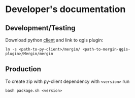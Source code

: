 
# Developer's documentation
## Development/Testing
Download python [client](https://github.com/lutraconsulting/mergin-py-client) and
link to qgis plugin:

    ln -s <path-to-py-client>/mergin/ <path-to-mergin-qgis-plugin>/Mergin/mergin

## Production
To create zip with py-client dependency with `<version>` run

    bash package.sh <version>
